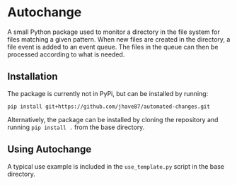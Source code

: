 # Autochange
A small Python package used to monitor a directory in the file system for files matching a given pattern.
When new files are created in the directory, a file event is added to an event queue. The files in the queue
can then be processed according to what is needed.

## Installation
The package is currently not in PyPi, but can be installed by running:

```pip install git+https://github.com/jhave87/automated-changes.git```

Alternatively, the package can be installed by cloning the repository and running `pip install .` from the base directory.

## Using Autochange
A typical use example is included in the `use_template.py` script in the base directory.
